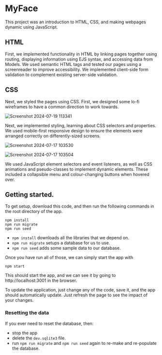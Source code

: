 # MyFace

This project was an introduction to HTML, CSS, and making webpages dynamic using JavaScript.

## HTML
First, we implemented functionality in HTML by linking pages together using routing, displaying information using EJS syntax, and accessing data from Models.
We used semantic HTML tags and tested our pages using a screenreader to improve accessibility.
We implemented client-side form validation to complement existing server-side validation.

## CSS
Next, we styled the pages using CSS.
First, we designed some lo-fi wireframes to have a common direction to work towards.

![Screenshot 2024-07-19 113341](https://github.com/user-attachments/assets/be292347-d0be-4d54-8f10-a96f9ae8913f)

Next, we implemented styling, learning about CSS selectors and properties. We used mobile-first responsive design to ensure the elements were arranged correctly on differently-sized screens.

![Screenshot 2024-07-17 103530](https://github.com/user-attachments/assets/73894a67-ccff-40db-9f5e-4c3047b468d9)

![Screenshot 2024-07-17 103504](https://github.com/user-attachments/assets/9fc8a55c-8300-4684-b239-eba4db381e35)

We used JavaScript element selectors and event listeners, as well as CSS animations and pseudo-classes to implement dynamic elements. 
These included a collapsible menu and colour-changing buttons when hovered over.

## Getting started.

To get setup, download this code, and then run the following commands in the root directory of the app.

```shell
npm install
npm run migrate
npm run seed
```

- `npm install` downloads all the libraries that we depend on.
- `npm run migrate` setups a database for us to use.
- `npm run seed` adds some sample data to our database.

Once you have run all of those, we can simply start the app with

```shell
npm start
```

This should start the app, and we can see it by going to http://localhost:3001 in the browser.

To update the application, just change any of the code, save it, and the app should automatically update.
Just refresh the page to see the impact of your changes.

### Resetting the data

If you ever need to reset the database, then:

- stop the app
- delete the `dev.sqlite3` file.
- run `npm run migrate` and `npm run seed` again to re-make and re-populate the database.
